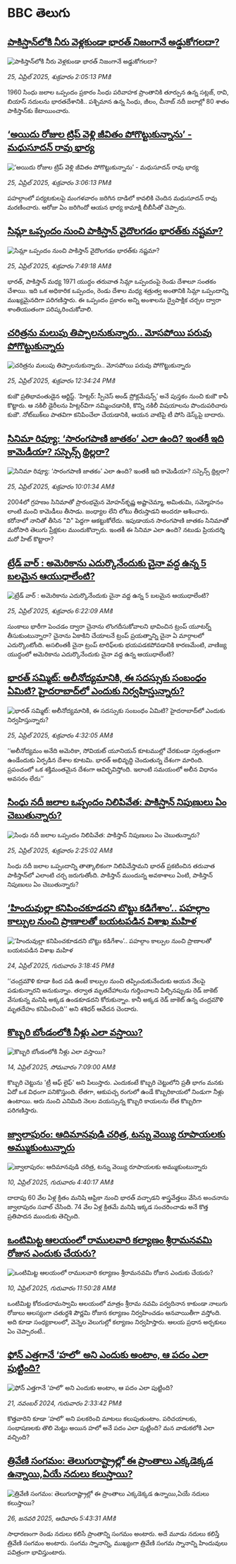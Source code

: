 # BBC తెలుగు## [పాకిస్తాన్‌లోకి నీరు వెళ్లకుండా భారత్ నిజంగానే అడ్డుకోగలదా?](https://www.bbc.com/telugu/articles/crrz1xly4z5o?at_campaign=githubrss)![పాకిస్తాన్‌లోకి నీరు వెళ్లకుండా భారత్ నిజంగానే అడ్డుకోగలదా?](https://ichef.bbci.co.uk/ace/standard/240/cpsprodpb/568c/live/de1ba730-21ca-11f0-9c65-a5c3dc449bf3.jpg)_25, ఏప్రిల్ 2025, శుక్రవారం 2:05:13 PMకి_1960 సింధు జలాల ఒప్పందం ప్రకారం సింధు పరివాహక ప్రాంతానికి తూర్పున ఉన్న సట్లజ్, రావి, బియాస్ నదులను భారతదేశానికి.. పశ్చిమాన ఉన్న సింధు, జీలం, చీనాబ్‌  నదీ జలాల్లో 80 శాతం పాకిస్తాన్‌కు కేటాయించారు.## [‘అయిదు రోజుల ట్రిప్ వెళ్లి జీవితం పోగొట్టుకున్నాను’ - మధుసూదన్ రావు భార్య](https://www.bbc.com/telugu/articles/c5ygwpz818jo?at_campaign=githubrss)![‘అయిదు రోజుల ట్రిప్ వెళ్లి జీవితం పోగొట్టుకున్నాను’ - మధుసూదన్ రావు భార్య](https://ichef.bbci.co.uk/ace/standard/240/cpsprodpb/4e38/live/103386c0-21a8-11f0-8c2e-77498b1ce297.png)_25, ఏప్రిల్ 2025, శుక్రవారం 3:06:13 PMకి_పహల్గాంలో పర్యటకులపై మంగళవారం జరిగిన దాడిలో కావలికి చెందిన మధుసూదన్ రావు మరణించారు. 
ఆరోజు ఏం జరిగిందో ఆయన భార్య కామాక్షి బీబీసీతో చెప్పారు.## [సిమ్లా ఒప్పందం నుంచి పాకిస్తాన్ వైదొలగడం భారత్‌కు నష్టమా?](https://www.bbc.com/telugu/articles/cj3x7yp5548o?at_campaign=githubrss)![సిమ్లా ఒప్పందం నుంచి పాకిస్తాన్ వైదొలగడం భారత్‌కు నష్టమా?](https://ichef.bbci.co.uk/ace/standard/240/cpsprodpb/dd64/live/d723f950-2198-11f0-9048-b9cce02dc397.jpg)_25, ఏప్రిల్ 2025, శుక్రవారం 7:49:18 AMకి_భారత్, పాకిస్తాన్  మధ్య 1971 యుద్ధం తరువాత  సిమ్లా ఒప్పందంపై రెండు దేశాలూ సంతకం చేశాయి. ఇది ఒక అధికారిక ఒప్పందం, రెండు దేశాల మధ్య శత్రుత్వ అంతానికి  సిమ్లా ఒప్పందాన్ని ముఖ్యమైనదిగా పరిగణిస్తారు.  ఈ ఒప్పందం ప్రకారం  అన్ని అంశాలను ద్వైపాక్షిక చర్చల ద్వారా శాంతియుతంగా పరిష్కరించుకోవాలి.## [చరిత్రను మలుపు తిప్పాలనుకున్నారు.. మోసపోయి పరువు పోగొట్టుకున్నారు](https://www.bbc.com/telugu/articles/ce82e8xj68ro?at_campaign=githubrss)![చరిత్రను మలుపు తిప్పాలనుకున్నారు.. మోసపోయి పరువు పోగొట్టుకున్నారు](https://ichef.bbci.co.uk/ace/standard/240/cpsprodpb/67d2/live/e0689710-1f9e-11f0-9060-674316cb3a1f.jpg)_25, ఏప్రిల్ 2025, శుక్రవారం 12:34:24 PMకి_కుజౌ ప్రతిభావంతుడైన ఆర్టిస్ట్. ‘హిట్లర్: స్పీచెస్ అండ్ ప్రోక్లమేషన్స్’ అనే పుస్తకం నుంచి కుజౌ కాపీ కొట్టారు. ఆ నకిలీ డైరీలను హిట్లర్‌విగా నమ్మించడానికి, కొన్ని నకిలీ విషయాలను పొందుపరిచారు కుజౌ. నోట్‌బుక్‌లు పాతవిగా కనిపించేలా చేయడానికి, ఆయన వాటిపై టీ పోసి డెస్క్‌పై బాదారు.## [సినిమా రివ్యూ: ‘సారంగ‌పాణి జాత‌కం’ ఎలా ఉంది? ఇంతకీ ఇది కామెడీయా? సస్పెన్స్ థ్రిల్లరా?](https://www.bbc.com/telugu/articles/c1dr9zylz6ko?at_campaign=githubrss)![సినిమా రివ్యూ: ‘సారంగ‌పాణి జాత‌కం’ ఎలా ఉంది? ఇంతకీ ఇది కామెడీయా? సస్పెన్స్ థ్రిల్లరా?](https://ichef.bbci.co.uk/ace/standard/240/cpsprodpb/6b75/live/fdf94c60-21bb-11f0-b644-556fb16bcd19.jpg)_25, ఏప్రిల్ 2025, శుక్రవారం 10:01:34 AMకి_2004లో గ్ర‌హ‌ణం సినిమాతో ప్రారంభ‌మైన మోహ‌న్‌కృష్ణ అష్టాచెమ్మా, అమితుమి, స‌మ్మోహ‌నం లాంటి మంచి కామెడీలు తీసాడు. జంధ్యాల లేని లోటు తీరుస్తాడ‌ని అంద‌రూ ఆశించారు. క‌రోనాలో నానితో తీసిన "వి" పెద్ద‌గా ఆక‌ట్టుకోలేదు. ఇపుడాయన సారంగపాణి జాతకం సినిమాతో మరోసారి తెలుగు ప్రేక్షకుల ముందుకొచ్చారు. ఇంతకీ ఈ సినిమా ఎలా ఉంది? నటుడు ప్రియదర్శి మరో హిట్ కొట్టారా?## [ట్రేడ్ వార్ : అమెరికాను ఎదుర్కొనేందుకు చైనా వద్ద ఉన్న 5 బలమైన ఆయుధాలేంటి?](https://www.bbc.com/telugu/articles/cj0zv81qjq8o?at_campaign=githubrss)![ట్రేడ్ వార్ : అమెరికాను ఎదుర్కొనేందుకు చైనా వద్ద ఉన్న 5 బలమైన ఆయుధాలేంటి?](https://ichef.bbci.co.uk/ace/standard/240/cpsprodpb/e0a8/live/66c7c490-2100-11f0-9c65-a5c3dc449bf3.jpg)_25, ఏప్రిల్ 2025, శుక్రవారం 6:22:09 AMకి_సుంకాలు భారీగా పెంచడం ద్వారా చైనాను లొంగదీసుకోవాలని భావించిన ట్రంప్ యూటర్న్ తీసుకుంటున్నారా? చైనాను ఏకాకిని చేయాలనే ట్రంప్ ప్రయత్నాన్ని చైనా ఏ మార్గాలలో ఎదుర్కొంటోంది. అసలింతకీ చైనా ట్రంప్ టారిఫ్‌లకు భయపడకపోవడానికి  కారణమేంటి, వాణిజ్య యుద్ధంలో అమెరికాను  ఎదుర్కొనేందుకు చైనా వద్ద ఉన్న ఆయుధాలేంటి?## [భారత్ సమ్మిట్: అలీనోద్యమానికి, ఈ సదస్సుకు సంబంధం ఏమిటి? హైదరాబాద్‌లో ఎందుకు నిర్వహిస్తున్నారు? ](https://www.bbc.com/telugu/articles/cg5q483q3zeo?at_campaign=githubrss)![భారత్ సమ్మిట్: అలీనోద్యమానికి, ఈ సదస్సుకు సంబంధం ఏమిటి? హైదరాబాద్‌లో ఎందుకు నిర్వహిస్తున్నారు? ](https://ichef.bbci.co.uk/ace/standard/240/cpsprodpb/c586/live/531da580-211f-11f0-9e2d-dd01a2998783.jpg)_25, ఏప్రిల్ 2025, శుక్రవారం 4:32:05 AMకి_‘‘అలీనోద్యమం అనేది అమెరికా, సోవియట్ యూనియన్ కూటముల్లో చేరకుండా స్వతంత్రంగా ఉండేందుకు ఏర్పడిన దేశాల కూటమి. భారత్ అభివృద్ధి చెందుతున్న దేశంగా మారింది. ప్రపంచంలో ఒక శక్తిమంతమైన దేశంగా ఆవిర్భవిస్తోంది. ఇలాంటి సమయంలో అలీన విధానం అవసరం లేదు’’## [సింధు నదీ జలాల ఒప్పందం  నిలిపివేత: పాకిస్తాన్‌ నిపుణులు ఏం చెబుతున్నారు?](https://www.bbc.com/telugu/articles/c5y58dw49jlo?at_campaign=githubrss)![సింధు నదీ జలాల ఒప్పందం  నిలిపివేత: పాకిస్తాన్‌ నిపుణులు ఏం చెబుతున్నారు?](https://ichef.bbci.co.uk/ace/standard/240/cpsprodpb/f8d2/live/2a9598c0-2151-11f0-9c65-a5c3dc449bf3.jpg)_25, ఏప్రిల్ 2025, శుక్రవారం 2:25:02 AMకి_సింధు నదీ జలాల ఒప్పందాన్ని తాత్కాలికంగా నిలిపివేస్తామని భారత్ ప్రకటించిన తరువాత పాకిస్తాన్‌లో ఎలాంటి చర్చ జరుగుతోంది. పాకిస్తాన్ ముందున్న అవకాశాలు ఏంటి,  పాకిస్తాన్ నిపుణులు ఏం చెబుతున్నారు?## [‘హిందువుల్లా కనిపించకూడదని బొట్టు కడిగేశాం’.. పహల్గాం కాల్పుల నుంచి ప్రాణాలతో బయటపడిన విశాఖ మహిళ](https://www.bbc.com/telugu/articles/c1egq788g88o?at_campaign=githubrss)![‘హిందువుల్లా కనిపించకూడదని బొట్టు కడిగేశాం’.. పహల్గాం కాల్పుల నుంచి ప్రాణాలతో బయటపడిన విశాఖ మహిళ](https://ichef.bbci.co.uk/ace/standard/240/cpsprodpb/b9f0/live/271e3800-211f-11f0-bc02-6f0ee6586b19.jpg)_24, ఏప్రిల్ 2025, గురువారం 3:18:45 PMకి_‘‘చంద్రమౌళి కూడా కింద పడి ఉంటే కాల్పుల నుంచి తప్పించుకునేందుకు ఆయన నేలపై పడుకున్నారని అనుకున్నాం. తర్వాత మృతదేహాలను గుర్తించాలని పిల్చినప్పుడు  రెడ్ జాకెట్ వేసుకున్న మనిషి అక్కడ ఉండకూడదని కోరుకున్నాం. కానీ అక్కడ రెడ్ జాకెట్ ఉన్న చంద్రమౌళి మృతదేహం కనిపించింది'' అని శశిధర్ ఆవేదన చెందారు.## [కొబ్బరి బోండంలోకి నీళ్లు ఎలా వస్తాయి?](https://www.bbc.com/telugu/articles/czjn4mzxxy8o?at_campaign=githubrss)![కొబ్బరి బోండంలోకి నీళ్లు ఎలా వస్తాయి?](https://ichef.bbci.co.uk/ace/standard/240/cpsprodpb/46c5/live/684a55e0-18fd-11f0-8b11-7756b7b808cc.jpg)_14, ఏప్రిల్ 2025, సోమవారం 7:09:00 AMకి_కొబ్బరి చెట్టును 'ట్రీ ఆఫ్ లైఫ్' అని పిలుస్తారు. ఎందుకంటే కొబ్బరి చెట్టులోని ప్రతీ భాగం మనకు ఏదో ఒక విధంగా పనికొస్తుంది. లేతగా, ఆకుపచ్చ రంగులో ఉండే కొబ్బరికాయలో నిండుగా నీళ్లు ఉంటాయి. ఆరు నుంచి ఎనిమిది నెలల వయస్సున్న కొబ్బరి కాయలను లేత కొబ్బరిగా పరిగణిస్తారు.## [జ్వాలాపురం: ఆదిమానవుడి చరిత్ర, టన్ను వెయ్యి రూపాయలకు అమ్ముకుంటున్నారు ](https://www.bbc.com/telugu/articles/creqqnwdd5qo?at_campaign=githubrss)![జ్వాలాపురం: ఆదిమానవుడి చరిత్ర, టన్ను వెయ్యి రూపాయలకు అమ్ముకుంటున్నారు ](https://ichef.bbci.co.uk/ace/standard/240/cpsprodpb/765e/live/b472e2d0-15b4-11f0-842b-a7355694993d.jpg)_10, ఏప్రిల్ 2025, గురువారం 4:40:17 AMకి_దాదాపు 60 వేల ఏళ్ల క్రితం మనిషి ఆఫ్రికా నుంచి భారత్ వచ్చాడని శాస్త్రవేత్తలు వేసిన అంచనాను జ్వాలాపురం సవాల్ చేసింది. 74 వేల ఏళ్ల క్రితమే మనిషి ఇక్కడ సంచరించాడు అనే కొత్త ప్రతిపాదన ముందుకు తెచ్చింది.## [ఒంటిమిట్ట ఆలయంలో రాములవారి కల్యాణం శ్రీరామనవమి రోజున ఎందుకు చేయరు?](https://www.bbc.com/telugu/articles/ce822j5e465o?at_campaign=githubrss)![ఒంటిమిట్ట ఆలయంలో రాములవారి కల్యాణం శ్రీరామనవమి రోజున ఎందుకు చేయరు?](https://ichef.bbci.co.uk/ace/standard/240/cpsprodpb/fed5/live/25534d40-1601-11f0-b58a-6113af226972.jpg)_10, ఏప్రిల్ 2025, గురువారం 11:50:28 AMకి_ఒంటిమిట్ట కోదండరామస్వామి ఆలయంలో మాత్రం శ్రీరామ నవమి పర్వదినాన కాకుండా నాలుగు రోజులు ఆలస్యంగా చతుర్దశి పౌర్ణమి రోజున కల్యాణం నిర్వహించడం ఆనవాయితీగా వస్తోంది. అది కూడా సంధ్యకాలంలో, వెన్నెల వెలుగుల్లో కల్యాణం నిర్వహిస్తారు. ఆలయ ప్రధాన అర్చకులు ఏం చెప్పారంటే..## [ఫోన్ ఎత్తగానే ‘హలో’ అని ఎందుకు అంటాం, ఆ పదం ఎలా పుట్టింది?](https://www.bbc.com/telugu/articles/cgj7x7gdjq4o?at_campaign=githubrss)![ఫోన్ ఎత్తగానే ‘హలో’ అని ఎందుకు అంటాం, ఆ పదం ఎలా పుట్టింది?](https://ichef.bbci.co.uk/ace/standard/240/cpsprodpb/0618/live/7a20ebb0-a807-11ef-b21e-5359bd56d02f.jpg)_21, నవంబర్ 2024, గురువారం 2:33:42 PMకి_కొత్తవారిని కూడా ‘హలో’ అని పలకరించి మాటలు కలుపుతుంటాం.  పరిచయాలకు, సంభాషణలకు తొలి మెట్టు అయిన హలో అనే పదం ఎలా పుట్టింది? మన వాడుకలోకి ఎలా వచ్చింది?## [త్రివేణి సంగమం: తెలుగురాష్ట్రాల్లో ఈ ప్రాంతాలు ఎక్కడెక్కడ ఉన్నాయి,ఏయే నదులు కలుస్తాయి? ](https://www.bbc.com/telugu/articles/cz7elrr17jeo?at_campaign=githubrss)![త్రివేణి సంగమం: తెలుగురాష్ట్రాల్లో ఈ ప్రాంతాలు ఎక్కడెక్కడ ఉన్నాయి,ఏయే నదులు కలుస్తాయి? ](https://ichef.bbci.co.uk/ace/standard/240/cpsprodpb/9dad/live/7f50e780-da42-11ef-a37f-eba91255dc3d.jpg)_26, జనవరి 2025, ఆదివారం 5:43:31 AMకి_సాధారణంగా రెండు నదులు కలిసే ప్రాంతాన్ని సంగమం అంటారు. అదే మూడు నదులు కలిస్తే త్రివేణి సంగమం అంటారు. సంగమ స్నానాన్ని, ముఖ్యంగా త్రివేణి సంగమ స్నానాన్ని హిందువులు పవిత్రంగా భావిస్తుంటారు.